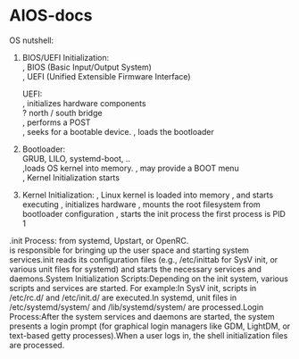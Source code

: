 # AIOS-docs

OS nutshell:  
1. BIOS/UEFI Initialization:  
   , BIOS (Basic Input/Output System)  
   , UEFI (Unified Extensible Firmware Interface)  
  
   UEFI:  
   , initializes hardware components   
     ? north / south bridge   
   , performs a POST  
   , seeks for a bootable device. 
   , loads the bootloader    
  
2. Bootloader:  
   GRUB, LILO, systemd-boot, ..  
  ,loads OS kernel into memory. 
     , may provide a BOOT menu  
  , Kernel Initialization starts   

3. Kernel Initialization:
  , Linux kernel is loaded into memory
  , and starts executing
  , initializes hardware
     , mounts the root filesystem
       from bootloader configuration
  , starts the init process
    the first process is PID 1
   
  .init Process:
     from systemd, Upstart, or OpenRC.  
   is responsible for bringing up the user space and starting system services.init reads its configuration files (e.g., /etc/inittab for SysV init, or various unit files for systemd) and starts the necessary services and daemons.System Initialization Scripts:Depending on the init system, various scripts and services are started. For example:In SysV init, scripts in /etc/rc.d/ and /etc/init.d/ are executed.In systemd, unit files in /etc/systemd/system/ and /lib/systemd/system/ are processed.Login Process:After the system services and daemons are started, the system presents a login prompt (for graphical login managers like GDM, LightDM, or text-based getty processes).When a user logs in, the shell initialization files are processed.